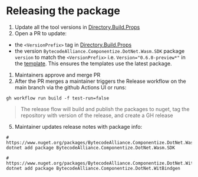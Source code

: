 # Releasing the package

1. Update all the tool versions in [Directory.Build.Props](./Directory.Build.props)
1. Open a PR to update:
  - the `<VersionPrefix>` tag in [Directory.Build.Props](./Directory.Build.props)
  - the version `BytecodeAlliance.Componentize.DotNet.Wasm.SDK` package `version` to match the `<VersionPrefix>` i.e. `Version="0.6.0-preview*"` in the [template](./templates/content/wasi-cli/wasi-cli.csproj). This ensures the templates use the latest package.
1. Maintainers approve and merge PR
1. After the PR merges a maintainer triggers the Release workflow on the main branch via the github Actions UI or runs:

```
gh workflow run build -f test-run=false
```

>The release flow will build and publish the packages to nuget, tag the repository with version of the release, and create a GH release
5. Maintainer updates release notes with package info:

```
# https://www.nuget.org/packages/BytecodeAlliance.Componentize.DotNet.Wasm.SDK
dotnet add package BytecodeAlliance.Componentize.DotNet.Wasm.SDK

# https://www.nuget.org/packages/BytecodeAlliance.Componentize.DotNet.WitBindgen
dotnet add package BytecodeAlliance.Componentize.DotNet.WitBindgen
```